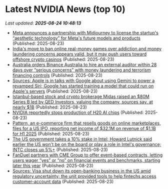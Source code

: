 # Latest NVIDIA News (top 10)
_Last updated: **2025-08-24 10:48:13**_

- [Meta announces a partnership with Midjourney to license the startup's “aesthetic technology” for Meta's future models and products](https://biztoc.com/x/980dfc62784393e6) (Published: 2025-08-23)
- [India's move to ban online real-money games over addiction and money laundering concerns appears valid, but it may push users toward offshore crypto casinos](https://biztoc.com/x/39afba0fd54e236f) (Published: 2025-08-23)
- [Australia orders Binance Australia to hire an external auditor within 28 days over “serious concerns” with money laundering and terrorism financing controls](https://biztoc.com/x/389f580a748b5c1c) (Published: 2025-08-23)
- [Sources: Apple is in talks with Google about using Gemini to power a revamped Siri; Google has started training a model that could run on Apple's servers](https://biztoc.com/x/78873d55580e14fe) (Published: 2025-08-23)
- [Istanbul-based stock and crypto brokerage Midas raised an $80M Series B led by QED Investors, valuing the company, sources say, at nearly $1B](https://biztoc.com/x/1b6682f9db8fe0c8) (Published: 2025-08-23)
- [NVIDIA reportedly stops production of H20 AI chips](https://biztoc.com/x/56d159a3729a7c6c) (Published: 2025-08-23)
- [Pattern, an e-commerce firm that resells goods on online marketplaces, files for a US IPO, reporting net income of $32.1M on revenue of $1.1B for H1 2025](https://biztoc.com/x/7d85a5539c8957e8) (Published: 2025-08-23)
- [The US government takes a 10% stake in Intel; Howard Lutnick said earlier the US won't be on the board or play a role in Intel's governance; INTC closes up 5%+](https://biztoc.com/x/6df626518e59789b) (Published: 2025-08-23)
- [FanDuel partners with CME Group to offer event-based contracts, letting users wager “yes” or “no” on financial events and benchmarks, starting later this year](https://biztoc.com/x/747b99dfe066f340) (Published: 2025-08-23)
- [Sources: Visa shut down its open-banking business in the US amid regulatory uncertainty; the unit provided tools to help fintechs access customer-account data](https://biztoc.com/x/76420eb47a3299f4) (Published: 2025-08-23)
